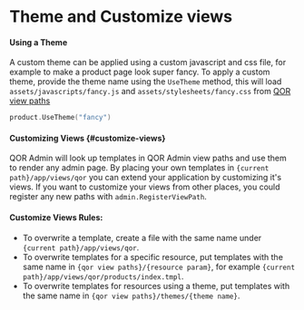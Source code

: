 # Theme and Customize views

#### Using a Theme

A custom theme can be applied using a custom javascript and css file, for example to make a product page look super fancy. To apply a custom theme, provide the theme name using the `UseTheme` method, this will load `assets/javascripts/fancy.js` and `assets/stylesheets/fancy.css` from [QOR view paths](#customizing-views)

```go
product.UseTheme("fancy")
```

#### Customizing Views {#customize-views}

QOR Admin will look up templates in QOR Admin view paths and use them to render any admin page. By placing your own templates in `{current path}/app/views/qor` you can extend your application by customizing it's views. If you want to customize your views from other places, you could register any new paths with `admin.RegisterViewPath`.

#### Customize Views Rules:

* To overwrite a template, create a file with the same name under `{current path}/app/views/qor`.
* To overwrite templates for a specific resource, put templates with the same name in `{qor view paths}/{resource param}`, for example `{current path}/app/views/qor/products/index.tmpl`.
* To overwrite templates for resources using a theme, put templates with the same name in `{qor view paths}/themes/{theme name}`.
